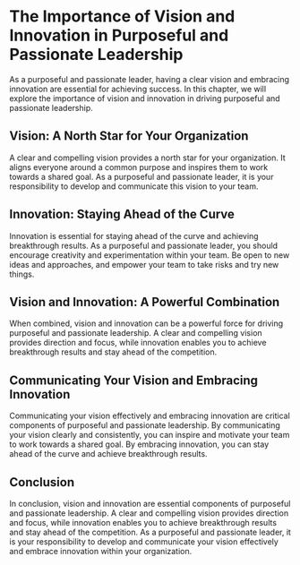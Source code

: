 The Importance of Vision and Innovation in Purposeful and Passionate Leadership
==============================================================================================================================

As a purposeful and passionate leader, having a clear vision and embracing innovation are essential for achieving success. In this chapter, we will explore the importance of vision and innovation in driving purposeful and passionate leadership.

Vision: A North Star for Your Organization
------------------------------------------

A clear and compelling vision provides a north star for your organization. It aligns everyone around a common purpose and inspires them to work towards a shared goal. As a purposeful and passionate leader, it is your responsibility to develop and communicate this vision to your team.

Innovation: Staying Ahead of the Curve
--------------------------------------

Innovation is essential for staying ahead of the curve and achieving breakthrough results. As a purposeful and passionate leader, you should encourage creativity and experimentation within your team. Be open to new ideas and approaches, and empower your team to take risks and try new things.

Vision and Innovation: A Powerful Combination
---------------------------------------------

When combined, vision and innovation can be a powerful force for driving purposeful and passionate leadership. A clear and compelling vision provides direction and focus, while innovation enables you to achieve breakthrough results and stay ahead of the competition.

Communicating Your Vision and Embracing Innovation
--------------------------------------------------

Communicating your vision effectively and embracing innovation are critical components of purposeful and passionate leadership. By communicating your vision clearly and consistently, you can inspire and motivate your team to work towards a shared goal. By embracing innovation, you can stay ahead of the curve and achieve breakthrough results.

Conclusion
----------

In conclusion, vision and innovation are essential components of purposeful and passionate leadership. A clear and compelling vision provides direction and focus, while innovation enables you to achieve breakthrough results and stay ahead of the competition. As a purposeful and passionate leader, it is your responsibility to develop and communicate your vision effectively and embrace innovation within your organization.

